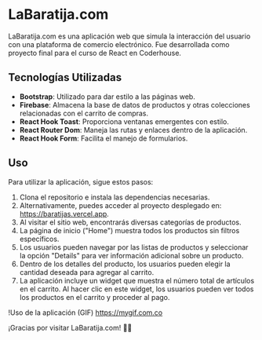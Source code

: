 # LaBaratija.com

LaBaratija.com es una aplicación web que simula la interacción del usuario con una plataforma de comercio electrónico. Fue desarrollada como proyecto final para el curso de React en Coderhouse.

## Tecnologías Utilizadas

- **Bootstrap**: Utilizado para dar estilo a las páginas web.
- **Firebase**: Almacena la base de datos de productos y otras colecciones relacionadas con el carrito de compras.
- **React Hook Toast**: Proporciona ventanas emergentes con estilo.
- **React Router Dom**: Maneja las rutas y enlaces dentro de la aplicación.
- **React Hook Form**: Facilita el manejo de formularios.

## Uso

Para utilizar la aplicación, sigue estos pasos:

1. Clona el repositorio e instala las dependencias necesarias.
2. Alternativamente, puedes acceder al proyecto desplegado en: https://baratijas.vercel.app.
3. Al visitar el sitio web, encontrarás diversas categorías de productos.
4. La página de inicio ("Home") muestra todos los productos sin filtros específicos.
5. Los usuarios pueden navegar por las listas de productos y seleccionar la opción "Details" para ver información adicional sobre un producto.
6. Dentro de los detalles del producto, los usuarios pueden elegir la cantidad deseada para agregar al carrito.
7. La aplicación incluye un widget que muestra el número total de artículos en el carrito. Al hacer clic en este widget, los usuarios pueden ver todos los productos en el carrito y proceder al pago.

!Uso de la aplicación (GIF) https://mygif.com.co

¡Gracias por visitar LaBaratija.com! 🛒🌟
